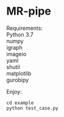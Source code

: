 # MR-pipe

Requirements:  
 Python 3.7  
 numpy  
 igraph  
 imageio  
 yaml  
 shutil  
 matplotlib  
 gurobipy  

Enjoy:
```
cd example
python test_case.py
```